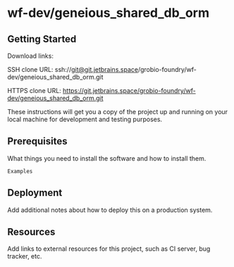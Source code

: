 # wf-dev/geneious_shared_db_orm



## Getting Started

Download links:

SSH clone URL: ssh://git@git.jetbrains.space/grobio-foundry/wf-dev/geneious_shared_db_orm.git

HTTPS clone URL: https://git.jetbrains.space/grobio-foundry/wf-dev/geneious_shared_db_orm.git



These instructions will get you a copy of the project up and running on your local machine for development and testing purposes.

## Prerequisites

What things you need to install the software and how to install them.

```
Examples
```

## Deployment

Add additional notes about how to deploy this on a production system.

## Resources

Add links to external resources for this project, such as CI server, bug tracker, etc.
